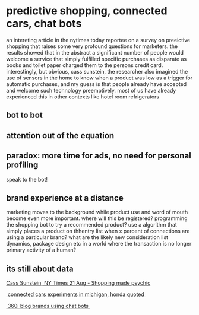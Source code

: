 # predictive shopping, connected cars, chat bots
an intereting article in the nytimes today reportee on a survey on preeictive shopping that raises some very profound questions for marketers. the results showed that in the abstract a significant number of people would welcome a service that simply fulfilled specific purchases as disparate as books and toilet paper charged them to the persons credit card. interestingly, but obvious, cass sunstein, the researcher also imagined the use of sensors in the home to know when a product was low as a trigger for automatic purchases, and my guess is that people already have accepted and welcome such technology preemptively. most of us have already experienced this in other contexts like hotel room refrigerators 
## bot to bot
## attention out of the equation
## paradox: more time for ads, no need for personal profiling
speak to the bot! 
## brand experience at a distance
marketing moves to the background while product use and word of mouth become even more important. where will this be registered? programming the shopping bot to try a recommended product? use a algorithm that simply places a product on thhentry list when x percent of connections are using a particular brand? what are the likely new consideration list dynamics, package design etc  in a  world where the transaction is no longer primary activity of a human? 
## its still about data

[Cass Sunstein, NY Times 21 Aug - Shopping made psychic][1]

[ connected cars experiments in michigan, honda quoted ][2]

[ 360i blog brands using chat bots ][3]

[1]:	http://www.nytimes.com/2014/08/21/opinion/shopping-made-psychic.html "Cass Sunstein Shopping made Psychic"
[2]:	http://www.nytimes.com/2014/08/21/business/new-era-in-safety-when-cars-talk-to-one-another.html?ref=technology
[3]:	http://blog.360i.com/social-marketing/botornot-are-chat-bots-the-future-of-social-media